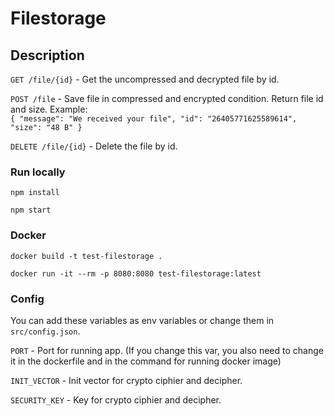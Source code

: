 # Filestorage

## Description
`GET /file/{id}` - Get the uncompressed and decrypted file by id.

`POST /file` - Save file in compressed and encrypted condition. 
Return file id and size. Example: \
`{
  "message": "We received your file",
  "id": "26405771625589614",
  "size": "48 B"
}`

`DELETE /file/{id}` - Delete the file by id.


### Run locally
`npm install`

`npm start`

### Docker
`docker build -t test-filestorage .`

`docker run -it --rm -p 8080:8080 test-filestorage:latest`

### Config

You can add these variables as env variables or change them in `src/config.json`.

`PORT` - Port for running app. (If you change this var, you also need to change it in the dockerfile and in the command for running docker image) 

`INIT_VECTOR` -  Init vector for crypto ciphier and decipher.

`SECURITY_KEY` - Key for crypto ciphier and decipher.
